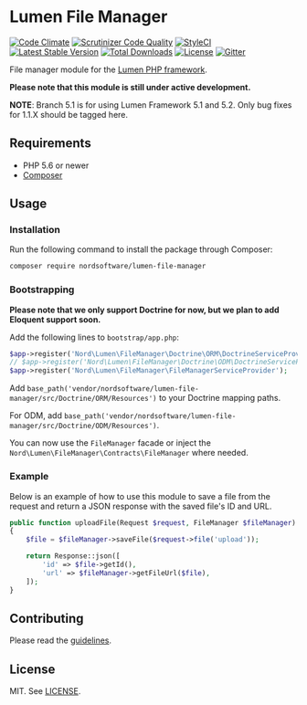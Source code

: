 # Lumen File Manager

[![Code Climate](https://codeclimate.com/github/nordsoftware/lumen-file-manager/badges/gpa.svg)](https://codeclimate.com/github/nordsoftware/lumen-file-manager)
[![Scrutinizer Code Quality](https://scrutinizer-ci.com/g/nordsoftware/lumen-file-manager/badges/quality-score.png?b=master)](https://scrutinizer-ci.com/g/nordsoftware/lumen-file-manager/?branch=master)
[![StyleCI](https://styleci.io/repos/38572466/shield?style=flat)](https://styleci.io/repos/38572466)
[![Latest Stable Version](https://poser.pugx.org/nordsoftware/lumen-file-manager/version)](https://packagist.org/packages/nordsoftware/lumen-file-manager)
[![Total Downloads](https://poser.pugx.org/nordsoftware/lumen-file-manager/downloads)](https://packagist.org/packages/nordsoftware/lumen-file-manager)
[![License](https://img.shields.io/badge/license-MIT-blue.svg)](LICENSE)
[![Gitter](https://img.shields.io/gitter/room/norsoftware/open-source.svg?maxAge=2592000)](https://gitter.im/nordsoftware/open-source)

File manager module for the [Lumen PHP framework](http://lumen.laravel.com/).

**Please note that this module is still under active development.**

**NOTE**: Branch 5.1 is for using Lumen Framework 5.1 and 5.2. Only bug fixes for 1.1.X should be tagged here.

## Requirements

- PHP 5.6 or newer
- [Composer](http://getcomposer.org)

## Usage

### Installation

Run the following command to install the package through Composer:

```sh
composer require nordsoftware/lumen-file-manager
```

### Bootstrapping

**Please note that we only support Doctrine for now, but we plan to add Eloquent support soon.**

Add the following lines to ```bootstrap/app.php```:

```php
$app->register('Nord\Lumen\FileManager\Doctrine\ORM\DoctrineServiceProvider'); // For ORM
// $app->register('Nord\Lumen\FileManager\Doctrine\ODM\DoctrineServiceProvider'); // For ODM
$app->register('Nord\Lumen\FileManager\FileManagerServiceProvider');
```

Add ```base_path('vendor/nordsoftware/lumen-file-manager/src/Doctrine/ORM/Resources')``` to your Doctrine mapping paths.

For ODM, add ```base_path('vendor/nordsoftware/lumen-file-manager/src/Doctrine/ODM/Resources')```.

You can now use the ```FileManager``` facade or inject the ```Nord\Lumen\FileManager\Contracts\FileManager``` where needed.

### Example

Below is an example of how to use this module to save a file from the request
and return a JSON response with the saved file's ID and URL.

```php
public function uploadFile(Request $request, FileManager $fileManager)
{
    $file = $fileManager->saveFile($request->file('upload'));

    return Response::json([
        'id' => $file->getId(),
        'url' => $fileManager->getFileUrl($file),
    ]);
}
```

## Contributing

Please read the [guidelines](.github/CONTRIBUTING.md).

## License

MIT. See [LICENSE](LICENSE).

